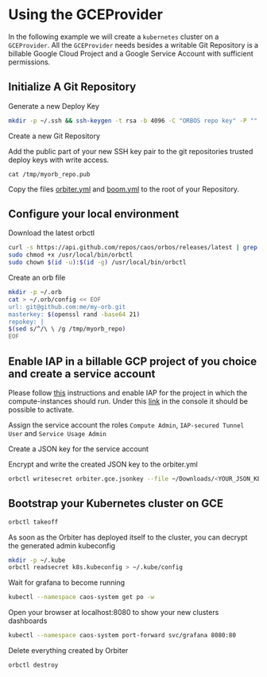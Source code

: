# Using the GCEProvider

In the following example we will create a `kubernetes` cluster on a `GCEProvider`. All the `GCEProvider` needs besides a writable Git Repository is a billable Google Cloud Project and a Google Service Account with sufficient permissions.

## Initialize A Git Repository

Generate a new Deploy Key
```bash
mkdir -p ~/.ssh && ssh-keygen -t rsa -b 4096 -C "ORBOS repo key" -P "" -f /tmp/myorb_repo -q
```

Create a new Git Repository

Add the public part of your new SSH key pair to the git repositories trusted deploy keys with write access.

```
cat /tmp/myorb_repo.pub
```

Copy the files [orbiter.yml](../../examples/orbiter/gce/orbiter.yml) and [boom.yml](../../examples/boom/boom.yml) to the root of your Repository.

## Configure your local environment

Download the latest orbctl

```bash
curl -s https://api.github.com/repos/caos/orbos/releases/latest | grep "browser_download_url.*orbctl-$(uname)-$(uname -m)" | cut -d '"' -f 4 | sudo wget -i - -O /usr/local/bin/orbctl
sudo chmod +x /usr/local/bin/orbctl
sudo chown $(id -u):$(id -g) /usr/local/bin/orbctl
```

Create an orb file

```bash
mkdir -p ~/.orb
cat > ~/.orb/config << EOF
url: git@github.com:me/my-orb.git
masterkey: $(openssl rand -base64 21)
repokey: |
$(sed s/^/\ \ /g /tmp/myorb_repo)
EOF
```

## Enable IAP in a billable GCP project of you choice and create a service account

Please follow [this](https://cloud.google.com/iap/docs/enabling-compute-howto#iap-enable) instructions and enable IAP for the project in which the compute-instances should run.
Under this [link](https://console.cloud.google.com/apis/library/iap.googleapis.com) in the console it should be possible to activate.

Assign the service account the roles `Compute Admin`, `IAP-secured Tunnel User` and `Service Usage Admin`

Create a JSON key for the service account

Encrypt and write the created JSON key to the orbiter.yml

```bash
orbctl writesecret orbiter.gce.jsonkey --file ~/Downloads/<YOUR_JSON_KEY_FILE>
```

## Bootstrap your Kubernetes cluster on GCE

```bash
orbctl takeoff
```

As soon as the Orbiter has deployed itself to the cluster, you can decrypt the generated admin kubeconfig

```bash
mkdir -p ~/.kube
orbctl readsecret k8s.kubeconfig > ~/.kube/config
```

Wait for grafana to become running

```bash
kubectl --namespace caos-system get po -w
```

Open your browser at localhost:8080 to show your new clusters dashboards

```bash
kubectl --namespace caos-system port-forward svc/grafana 8080:80
```

Delete everything created by Orbiter

```bash
orbctl destroy
```
